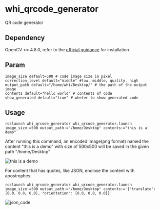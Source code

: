 # whi_qrcode_generator
QR code generator

## Dependency
OpenCV >= 4.8.0, refer to the [official guidance](https://docs.opencv.org/4.x/d7/d9f/tutorial_linux_install.html) for installation

## Param
```
image_size default=500 # code image size in pixel
correction_level default="middle" #low, middle, quality, high
output_path default="/home/whi/Desktop/" # the path of the output image
contents default="hello world" # contents of code
show_generated default="true" # wheter to show generated code
```

## Usage
```
roslaunch whi_qrcode_generator whi_qrcode_generator.launch image_size:=500 output_path:="/home/Desktop" contents:="this is a demo"
```

After running this command, an encoded image(png format) named the content "this is a demo" with size of 500x500 will be saved in the given path "/home/Desktop"

![this is a demo](https://github.com/xinjuezou-whi/whi_qrcode_generator/assets/72239958/90c2865e-4c6f-4cd8-a6bc-8cd6fae1866c)

For content that has quotes, like JSON, enclose the content with apostrophes:
```
roslaunch whi_qrcode_generator whi_qrcode_generator.launch image_size:=500 output_path:="/home/Desktop" contents:='{"translate": [0.0, 0.0, 0.0], "orientation": [0.0, 0.0, 0.0]}'
```

![json_code](https://github.com/xinjuezou-whi/whi_qrcode_generator/assets/72239958/c3f232e6-e838-42f2-95be-6b82a58bbda4)
